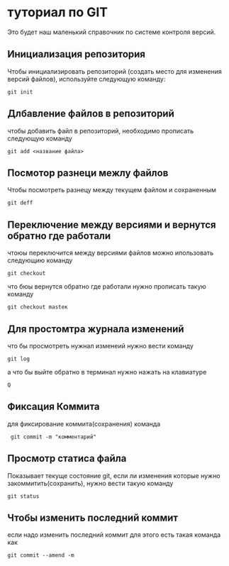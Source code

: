 # туториал по GIT

Это будет наш маленький справочник по системе контроля версий.

## Инициализация репозитория

Чтобы инициализировать репозиторий (создать место для изменения версий файлов), используйте следующую команду:

```
git init
```

## Длбавление файлов в репозиторий

чтобы добавить файл в репозиторий, необходимо прописать следующую команду

```
git add <название файла>
```

## Посмотор разнеци межлу файлов

Чтобы посмотреть разнецу между текущем файлом и сохраненным

```
git deff
```

## Переключение между версиями и вернутся обратно где работали

чтоюы переключится между версиями файлов
можно ипользовать следующию команду

```
git checkout
```

что бюы вернутся обратно где работали нужно прописать такую команду

```
git checkout masteк
```

## Для простомтра журнала изменений

что бы просмотреть нужнал изменеий нужно вести команду

```
git log
```

а что бы выйте обратно в терминал нужно нажать на клавиатуре

```
Q
```

## Фиксация Коммита

для фиксирование коммита(сохранения) команда

```
 git commit -m "комментарий"
```

## Просмотр статиса файла

Показывает текуще состояние git, если ли изменения которые нужно закоммитить(сохранить), нужно вести такую команду

```
git status
```

## Чтобы изменить последний коммит

если надо изменить последний коммит для этого есть такая команда как

```
git commit --amend -m
```
